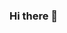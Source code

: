 ### Hi there 👋

<!--
**helmipradita/helmipradita** is a ✨ _special_ ✨ repository because its `README.md` (this file) appears on your GitHub profile.

[![@helmipradita's Holopin board](https://holopin.io/api/user/board?user=helmipradita)](https://holopin.io/@helmipradita)

Here are some ideas to get you started:

- 🔭 I’m currently working on ... 
- 🌱 I’m currently learning ...
- 👯 I’m looking to collaborate on ...
- 🤔 I’m looking for help with ...
- 💬 Ask me about ...
- 📫 How to reach me: ...
- 😄 Pronouns: ...
- ⚡ Fun fact: ...
-->
